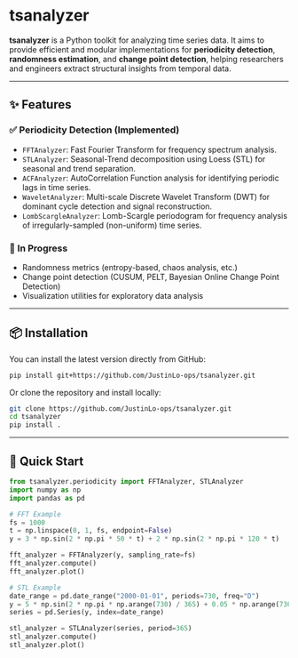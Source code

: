 # tsanalyzer

**tsanalyzer** is a Python toolkit for analyzing time series data. It aims to provide efficient and modular implementations for **periodicity detection**, **randomness estimation**, and **change point detection**, helping researchers and engineers extract structural insights from temporal data.

---

## ✨ Features

### ✅ Periodicity Detection (Implemented)

- `FFTAnalyzer`: Fast Fourier Transform for frequency spectrum analysis.
- `STLAnalyzer`: Seasonal-Trend decomposition using Loess (STL) for seasonal and trend separation.
- `ACFAnalyzer`: AutoCorrelation Function analysis for identifying periodic lags in time series.
- `WaveletAnalyzer`: Multi-scale Discrete Wavelet Transform (DWT) for dominant cycle detection and signal reconstruction.
- `LombScargleAnalyzer`: Lomb-Scargle periodogram for frequency analysis of irregularly-sampled (non-uniform) time series.


### 🚧 In Progress
- Randomness metrics (entropy-based, chaos analysis, etc.)
- Change point detection (CUSUM, PELT, Bayesian Online Change Point Detection)
- Visualization utilities for exploratory data analysis

---

## 📦 Installation

You can install the latest version directly from GitHub:

```bash
pip install git+https://github.com/JustinLo-ops/tsanalyzer.git
```
Or clone the repository and install locally:
```bash
git clone https://github.com/JustinLo-ops/tsanalyzer.git
cd tsanalyzer
pip install .
```
---

## 🚀 Quick Start
```python
from tsanalyzer.periodicity import FFTAnalyzer, STLAnalyzer
import numpy as np
import pandas as pd

# FFT Example
fs = 1000
t = np.linspace(0, 1, fs, endpoint=False)
y = 3 * np.sin(2 * np.pi * 50 * t) + 2 * np.sin(2 * np.pi * 120 * t)

fft_analyzer = FFTAnalyzer(y, sampling_rate=fs)
fft_analyzer.compute()
fft_analyzer.plot()

# STL Example
date_range = pd.date_range("2000-01-01", periods=730, freq="D")
y = 5 * np.sin(2 * np.pi * np.arange(730) / 365) + 0.05 * np.arange(730)
series = pd.Series(y, index=date_range)

stl_analyzer = STLAnalyzer(series, period=365)
stl_analyzer.compute()
stl_analyzer.plot()
```
